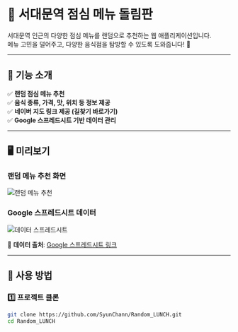 # 🥢 서대문역 점심 메뉴 돌림판

서대문역 인근의 다양한 점심 메뉴를 랜덤으로 추천하는 웹 애플리케이션입니다.  
메뉴 고민을 덜어주고, 다양한 음식점을 탐방할 수 있도록 도와줍니다! 🚀

---

## 📌 기능 소개
✅ **랜덤 점심 메뉴 추천**  
✅ **음식 종류, 가격, 맛, 위치 등 정보 제공**  
✅ **네이버 지도 링크 제공 (길찾기 바로가기)**  
✅ **Google 스프레드시트 기반 데이터 관리**  

---

## 🖥️ 미리보기
### **랜덤 메뉴 추천 화면**
![랜덤 메뉴 추천](https://raw.githubusercontent.com/SyunChann/Random_LUNCH/main/assets/random_lunch_ui.png)

### **Google 스프레드시트 데이터**
![데이터 스프레드시트](https://raw.githubusercontent.com/SyunChann/Random_LUNCH/main/assets/lunch_menu_spreadsheet.png)

📌 **데이터 출처**: [Google 스프레드시트 링크](https://docs.google.com/spreadsheets/d/1lMZplkWXUbBaZCiPwYDijHtctIO5Rgb-81F5QX3Tgqs/edit?gid=0)

---

## 🚀 사용 방법

### 1️⃣ **프로젝트 클론**
```sh
git clone https://github.com/SyunChann/Random_LUNCH.git
cd Random_LUNCH
